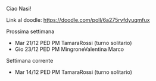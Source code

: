 Ciao Nasi!

Link al doodle: https://doodle.com/poll/6a275rvfdyuqmfux

Prossima settimana
- Mar 21/12 PED PM TamaraRossi (turno solitario)
- Gio 23/12 PED PM MingroneValentina Marco

Settimana corrente
- Mar 14/12 PED PM TamaraRossi (turno solitario)

